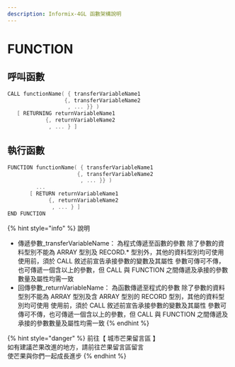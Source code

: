 ```yaml
---
description: Informix-4GL 函數架構說明
---
```


# FUNCTION

## 呼叫函數

```objectivec
CALL functionName( { transferVariableName1 
                  {, transferVariableName2
                   , ... }} )
   [ RETURNING returnVariableName1 
            {, returnVariableName2
             , ... } ]
```

## 執行函數

```objectivec
FUNCTION functionName( { transferVariableName1
                      {, transferVariableName2
                       , ... }} )
         ...
       [ RETURN returnVariableName1
             {, returnVariableName2
              , ... } ]
END FUNCTION
```

{% hint style="info" %}
說明

* 傳遞參數\_transferVariableName： 為程式傳遞至函數的參數 除了參數的資料型別不能為 ARRAY 型別及 RECORD.\* 型別外，其他的資料型別均可使用 使用前，須於 CALL 敘述前宣告承接參數的變數及其屬性 參數可傳可不傳，也可傳遞一個含以上的參數，但 CALL 與 FUNCTION 之間傳遞及承接的參數數量及屬性均需一致 
* 回傳參數\_returnVariableName： 為函數傳遞至程式的參數 除了參數的資料型別不能為 ARRAY 型別及含 ARRAY 型別的 RECORD 型別，其他的資料型別均可使用 使用前，須於 CALL 敘述前宣告承接參數的變數及其屬性 參數可傳可不傳，也可傳遞一個含以上的參數，但 CALL 與 FUNCTION 之間傳遞及承接的參數數量及屬性均需一致
{% endhint %}

{% hint style="danger" %}
前往【 城市芒果留言區 】  
如有建議芒果改進的地方，請前往芒果留言區留言  
使芒果與你們一起成長進步
{% endhint %}

